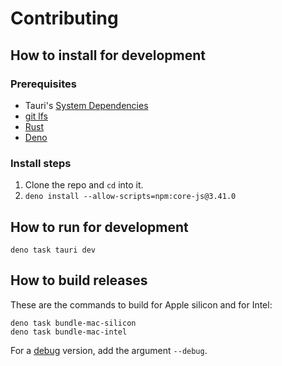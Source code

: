 # Contributing

## How to install for development

### Prerequisites

- Tauri's [System Dependencies](https://tauri.app/start/prerequisites/#system-dependencies)
- [git lfs](https://git-lfs.com/)
- [Rust](https://www.rust-lang.org/tools/install)
- [Deno](https://deno.com/manual/getting_started/installation)

### Install steps

1. Clone the repo and `cd` into it.
2. `deno install --allow-scripts=npm:core-js@3.41.0`

## How to run for development

```
deno task tauri dev
```

## How to build releases

These are the commands to build for Apple silicon and for Intel:

```
deno task bundle-mac-silicon
deno task bundle-mac-intel
```

For a [debug](https://v2.tauri.app/develop/debug/) version, add the argument `--debug`.
